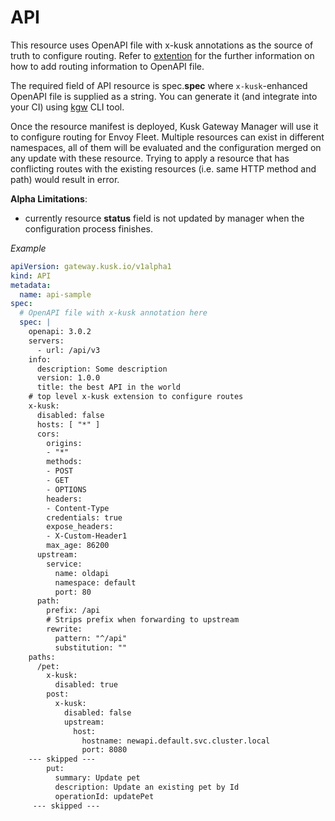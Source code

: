 # API

This resource uses OpenAPI file with x-kusk annotations as the source of truth to configure routing.
Refer to [extention](../extension.md) for the further information on how to add routing information to OpenAPI file.

The required field of API resource is spec.**spec** where `x-kusk`-enhanced OpenAPI file is supplied as a string. You can generate it (and integrate into your CI) using [kgw](https://github.com/kubeshop/kgw) CLI tool.

Once the resource manifest is deployed, Kusk Gateway Manager will use it to configure routing for Envoy Fleet.
Multiple resources can exist in different namespaces, all of them will be evaluated and the configuration merged on any update with these resource.
Trying to apply a resource that has conflicting routes with the existing resources (i.e. same HTTP method and path) would result in error.

**Alpha Limitations**:

* currently resource **status** field is not updated by manager when the configuration process finishes.

*Example*

```yaml
apiVersion: gateway.kusk.io/v1alpha1
kind: API
metadata:
  name: api-sample
spec:
  # OpenAPI file with x-kusk annotation here
  spec: |
    openapi: 3.0.2
    servers:
      - url: /api/v3
    info:
      description: Some description
      version: 1.0.0
      title: the best API in the world
    # top level x-kusk extension to configure routes
    x-kusk:
      disabled: false
      hosts: [ "*" ]
      cors:
        origins:
        - "*"
        methods:
        - POST
        - GET
        - OPTIONS
        headers:
        - Content-Type
        credentials: true
        expose_headers:
        - X-Custom-Header1
        max_age: 86200
      upstream:
        service:
          name: oldapi
          namespace: default
          port: 80
      path:
        prefix: /api
        # Strips prefix when forwarding to upstream
        rewrite:
          pattern: "^/api"
          substitution: ""
    paths:
      /pet:
        x-kusk:
          disabled: true
        post:
          x-kusk:
            disabled: false
            upstream:
              host:
                hostname: newapi.default.svc.cluster.local
                port: 8080
    --- skipped ---
        put:
          summary: Update pet
          description: Update an existing pet by Id
          operationId: updatePet
     --- skipped ---

```
